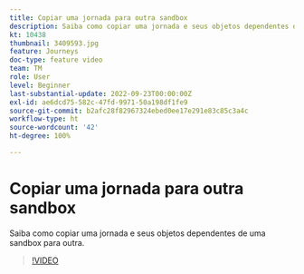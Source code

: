 ```yaml
---
title: Copiar uma jornada para outra sandbox
description: Saiba como copiar uma jornada e seus objetos dependentes de uma sandbox para outra.
kt: 10438
thumbnail: 3409593.jpg
feature: Journeys
doc-type: feature video
team: TM
role: User
level: Beginner
last-substantial-update: 2022-09-23T00:00:00Z
exl-id: ae6dcd75-582c-47fd-9971-50a198df1fe9
source-git-commit: b2afc28f82967324ebed0ee17e291e83c85c3a4c
workflow-type: ht
source-wordcount: '42'
ht-degree: 100%

---
```


# Copiar uma jornada para outra sandbox

Saiba como copiar uma jornada e seus objetos dependentes de uma sandbox para outra.

>[!VIDEO](https://video.tv.adobe.com/v/3409593?quality=12&learn=on)
